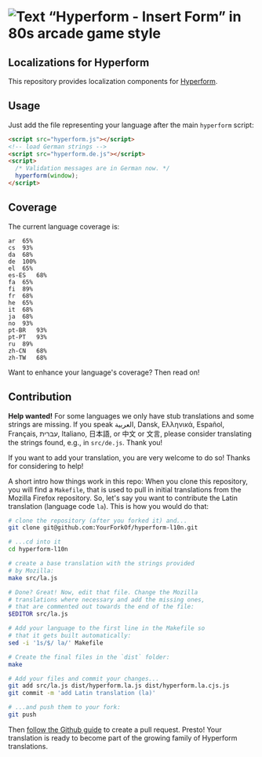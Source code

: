 # ![Text “Hyperform - Insert Form” in 80s arcade game style](https://hyperform.js.org/statics/header.png)

## Localizations for Hyperform

This repository provides localization components for [Hyperform](http://hyperform.github.io).

## Usage

Just add the file representing your language after the main `hyperform` script:

```html
<script src="hyperform.js"></script>
<!-- load German strings -->
<script src="hyperform.de.js"></script>
<script>
  /* Validation messages are in German now. */
  hyperform(window);
</script>
```

## Coverage

The current language coverage is:

```
ar	65%
cs	93%
da	68%
de	100%
el	65%
es-ES	68%
fa	65%
fi	89%
fr	68%
he	65%
it	68%
ja	68%
no	93%
pt-BR	93%
pt-PT	93%
ru	89%
zh-CN	68%
zh-TW	68%
```

Want to enhance your language's coverage? Then read on!

## Contribution

**Help wanted!** For some languages we only have stub translations and some
strings are missing. If you speak العربية, Dansk, Ελληνικά, Español, Français,
עברית, Italiano, 日本語, or 中文 or 文言, please consider translating the
strings found, e.g., in `src/de.js`. Thank you!

If you want to add your translation, you are very welcome to do so! Thanks for
considering to help!

A short intro how things work in this repo: When you clone this repository,
you will find a `Makefile`, that is used to pull in initial translations from
the Mozilla Firefox repository. So, let's say you want to contribute the
Latin translation (language code `la`). This is how you would do that:

```sh
# clone the repository (after you forked it) and...
git clone git@github.com:YourForkOf/hyperform-l10n.git

# ...cd into it
cd hyperform-l10n

# create a base translation with the strings provided
# by Mozilla:
make src/la.js

# Done? Great! Now, edit that file. Change the Mozilla
# translations where necessary and add the missing ones,
# that are commented out towards the end of the file:
$EDITOR src/la.js

# Add your language to the first line in the Makefile so
# that it gets built automatically:
sed -i '1s/$/ la/' Makefile

# Create the final files in the `dist` folder:
make

# Add your files and commit your changes...
git add src/la.js dist/hyperform.la.js dist/hyperform.la.cjs.js
git commit -m 'add Latin translation (la)'

# ...and push them to your fork:
git push
```

Then [follow the Github guide](https://help.github.com/articles/creating-a-pull-request/)
to create a pull request. Presto! Your translation is ready to become part
of the growing family of Hyperform translations.
